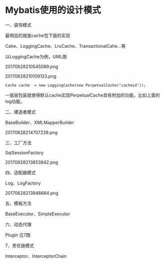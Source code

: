 # Mybatis使用的设计模式

一、装饰模式

最明显的就是cache包下面的实现

Cahe、LoggingCache、LruCache、TransactionalCahe...等

以LoggingCache为例，UML图

20170628210545089.png

20170628210109123.png

```
Cache cache  = new LoggingCache(new PerpetualCache("cacheid"));
```

一层层包装就使得默认cache实现PerpetualCache具有附加的功能，比如上面的log功能。

二、建造者模式

BaseBuilder、XMLMapperBuilder

20170628214707239.png

三、工厂方法

SqlSessionFactory

20170628213853842.png

四、适配器模式

Log、LogFactory

20170628213948664.png

五、模板方法

BaseExecutor、SimpleExecutor

六、动态代理

Plugin 见7图  


7、责任链模式

Interceptor、InterceptorChain

